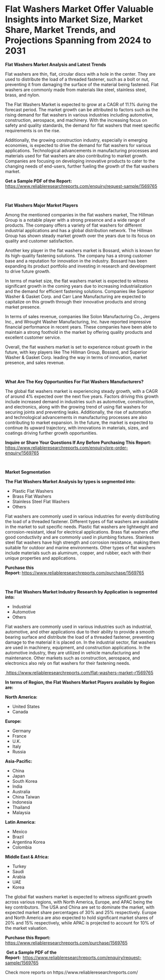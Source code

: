 <p><h1>Flat Washers Market Offer Valuable Insights into Market Size, Market Share, Market Trends, and Projections Spanning from 2024 to 2031</h1></p><p><strong>Flat Washers Market Analysis and Latest Trends</strong></p>
<p><p>Flat washers are thin, flat, circular discs with a hole in the center. They are used to distribute the load of a threaded fastener, such as a bolt or nut, preventing it from damaging the surface of the material being fastened. Flat washers are commonly made from materials like steel, stainless steel, brass, and nylon.</p><p>The Flat Washers Market is expected to grow at a CAGR of 11.1% during the forecast period. The market growth can be attributed to factors such as the rising demand for flat washers in various industries including automotive, construction, aerospace, and machinery. With the increasing focus on safety and quality standards, the demand for flat washers that meet specific requirements is on the rise.</p><p>Additionally, the growing construction industry, especially in emerging economies, is expected to drive the demand for flat washers for various applications. Technological advancements in manufacturing processes and materials used for flat washers are also contributing to market growth. Companies are focusing on developing innovative products to cater to the changing needs of end-users, further fueling the growth of the flat washers market.</p></p>
<p><strong>Get a Sample PDF of the Report:&nbsp;</strong> <a href="https://www.reliableresearchreports.com/enquiry/request-sample/1569765">https://www.reliableresearchreports.com/enquiry/request-sample/1569765</a></p>
<p>&nbsp;</p>
<p><strong>Flat Washers Major Market Players</strong></p>
<p><p>Among the mentioned companies in the flat washers market, The Hillman Group is a notable player with a strong presence and a wide range of products. The company offers a variety of flat washers for different industrial applications and has a global distribution network. The Hillman Group has shown steady market growth over the years due to its focus on quality and customer satisfaction.</p><p>Another key player in the flat washers market is Bossard, which is known for its high-quality fastening solutions. The company has a strong customer base and a reputation for innovation in the industry. Bossard has been expanding its product portfolio and investing in research and development to drive future growth.</p><p>In terms of market size, the flat washers market is expected to witness significant growth in the coming years due to increasing industrialization and the demand for efficient fastening solutions. Companies like Superior Washer & Gasket Corp. and Carr Lane Manufacturing are expected to capitalize on this growth through their innovative products and strong market presence.</p><p>In terms of sales revenue, companies like Solon Manufacturing Co., Jergens Inc., and Wrought Washer Manufacturing, Inc. have reported impressive financial performance in recent years. These companies have been able to maintain a strong foothold in the market by offering quality products and excellent customer service.</p><p>Overall, the flat washers market is set to experience robust growth in the future, with key players like The Hillman Group, Bossard, and Superior Washer & Gasket Corp. leading the way in terms of innovation, market presence, and sales revenue.</p></p>
<p>&nbsp;</p>
<p><strong>What Are The Key Opportunities For Flat Washers Manufacturers?</strong></p>
<p><p>The global flat washers market is experiencing steady growth, with a CAGR of around 4% expected over the next five years. Factors driving this growth include increased demand in industries such as automotive, construction, and electronics, along with the growing trend of using flat washers for securing joints and preventing leaks. Additionally, the rise of automation and technological advancements in manufacturing processes are also contributing to market expansion. In the future, the market is expected to continue its upward trajectory, with innovations in materials, sizes, and coatings driving further growth opportunities.</p></p>
<p><strong>Inquire or Share Your Questions If Any Before Purchasing This Report:</strong> <a href="https://www.reliableresearchreports.com/enquiry/pre-order-enquiry/1569765">https://www.reliableresearchreports.com/enquiry/pre-order-enquiry/1569765</a></p>
<p>&nbsp;</p>
<p><strong>Market Segmentation</strong></p>
<p><strong>The Flat Washers Market Analysis by types is segmented into:</strong></p>
<p><ul><li>Plastic Flat Washers</li><li>Brass Flat Washers</li><li>Stainless Steel Flat Washers</li><li>Others</li></ul></p>
<p><p>Flat washers are commonly used in various industries for evenly distributing the load of a threaded fastener. Different types of flat washers are available in the market to suit specific needs. Plastic flat washers are lightweight and corrosion-resistant, ideal for electrical applications. Brass flat washers offer good conductivity and are commonly used in plumbing fixtures. Stainless steel flat washers have high strength and corrosion resistance, making them suitable for outdoor and marine environments. Other types of flat washers include materials such as aluminum, copper, and rubber, each with their unique properties and applications.</p></p>
<p><strong>Purchase this Report:&nbsp;</strong><a href="https://www.reliableresearchreports.com/purchase/1569765">https://www.reliableresearchreports.com/purchase/1569765</a></p>
<p>&nbsp;</p>
<p><strong>The Flat Washers Market Industry Research by Application is segmented into:</strong></p>
<p><ul><li>Industrial</li><li>Automotive</li><li>Others</li></ul></p>
<p><p>Flat washers are commonly used in various industries such as industrial, automotive, and other applications due to their ability to provide a smooth bearing surface and distribute the load of a threaded fastener, preventing damage to the material it is placed on. In the industrial sector, flat washers are used in machinery, equipment, and construction applications. In the automotive industry, they are utilized in vehicle manufacturing and maintenance. Other markets such as construction, aerospace, and electronics also rely on flat washers for their fastening needs.</p></p>
<p><a href="https://www.reliableresearchreports.com/flat-washers-market-r1569765">&nbsp;https://www.reliableresearchreports.com/flat-washers-market-r1569765</a></p>
<p><strong>In terms of Region, the Flat Washers Market Players available by Region are:</strong></p>
<p>
    <p> <strong> North America: </strong>
        <ul>
            <li>United States</li>
            <li>Canada</li>
        </ul>
        </p> 
    <p> <strong> Europe: </strong>
        <ul>
            <li>Germany</li>
            <li>France</li>
            <li>U.K.</li>
            <li>Italy</li>
            <li>Russia</li>
        </ul>
        </p> 
    <p> <strong> Asia-Pacific: </strong>
        <ul>
            <li>China</li>
            <li>Japan</li>
            <li>South Korea</li>
            <li>India</li>
            <li>Australia</li>
            <li>China Taiwan</li>
            <li>Indonesia</li>
            <li>Thailand</li>
            <li>Malaysia</li>
        </ul>
        </p> 
    <p> <strong> Latin America: </strong>
        <ul>
            <li>Mexico</li>
            <li>Brazil</li>
            <li>Argentina Korea</li>
            <li>Colombia</li>
        </ul>
        </p> 
    <p> <strong> Middle East & Africa: </strong>
        <ul>
            <li>Turkey</li>
            <li>Saudi</li>
            <li>Arabia</li>
            <li>UAE</li>
            <li>Korea</li>
        </ul>
    </p>
    </p>
<p><p>The global flat washers market is expected to witness significant growth across various regions, with North America, Europe, and APAC being the key contributors. The USA and China are set to dominate the market, with expected market share percentages of 30% and 25% respectively. Europe and North America are also expected to hold significant market shares of 20% and 15% respectively, while APAC is projected to account for 10% of the market valuation.</p></p>
<p><strong>Purchase this Report: </strong><a href="https://www.reliableresearchreports.com/purchase/1569765">https://www.reliableresearchreports.com/purchase/1569765</a></p>
<p>&nbsp;<strong>Get a Sample PDF of the Report:&nbsp;&nbsp;</strong><a href="https://www.reliableresearchreports.com/enquiry/request-sample/1569765">https://www.reliableresearchreports.com/enquiry/request-sample/1569765</a></p>
<p><strong></strong></p>
<p>Check more reports on https://www.reliableresearchreports.com/</p>